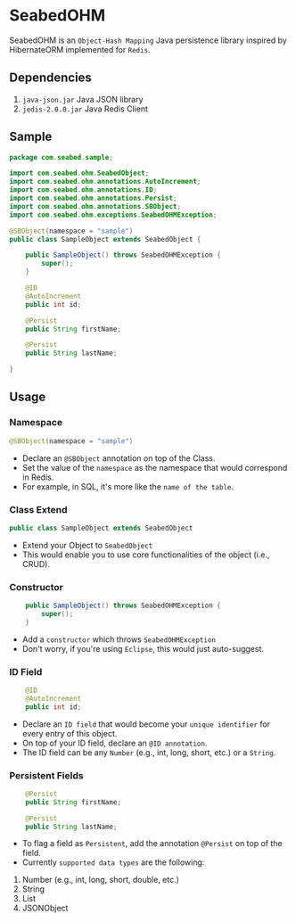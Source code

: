 # SeabedOHM

SeabedOHM is an `Object-Hash Mapping` Java persistence library inspired by HibernateORM implemented for `Redis`.


## Dependencies
1. `java-json.jar` Java JSON library
2. `jedis-2.0.0.jar` Java Redis Client


## Sample
```java
package com.seabed.sample;

import com.seabed.ohm.SeabedObject;
import com.seabed.ohm.annotations.AutoIncrement;
import com.seabed.ohm.annotations.ID;
import com.seabed.ohm.annotations.Persist;
import com.seabed.ohm.annotations.SBObject;
import com.seabed.ohm.exceptions.SeabedOHMException;

@SBObject(namespace = "sample")
public class SampleObject extends SeabedObject {

	public SampleObject() throws SeabedOHMException {
		super();
	}

	@ID
	@AutoIncrement
	public int id;

	@Persist
	public String firstName;

	@Persist
	public String lastName;

}
```


## Usage

### Namespace
```java
@SBObject(namespace = "sample")
```
* Declare an `@SBObject` annotation on top of the Class.
* Set the value of the `namespace` as the namespace that would correspond in Redis.
* For example, in SQL, it's more like the `name of the table`.

### Class Extend
```java
public class SampleObject extends SeabedObject
```
* Extend your Object to `SeabedObject`
* This would enable you to use core functionalities of the object (i.e., CRUD).

### Constructor
```java
	public SampleObject() throws SeabedOHMException {
		super();
	}
```
* Add a `constructor` which throws `SeabedOHMException`
* Don't worry, if you're using `Eclipse`, this would just auto-suggest.

### ID Field
```java
	@ID
	@AutoIncrement
	public int id;
```
* Declare an `ID field` that would become your `unique identifier` for every entry of this object.
* On top of your ID field, declare an `@ID annotation`.
* The ID field can be any `Number` (e.g., int, long, short, etc.) or a `String`.

### Persistent Fields
```java
	@Persist
	public String firstName;

	@Persist
	public String lastName;
```
* To flag a field as `Persistent`, add the annotation `@Persist` on top of the field.
* Currently `supported data types` are the following:
1. Number (e.g., int, long, short, double, etc.)
2. String
3. List<String>
4. JSONObject
